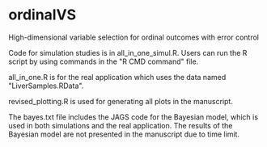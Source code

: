 # ordinalVS
High-dimensional variable selection for ordinal outcomes with error control

Code for simulation studies is in all_in_one_simul.R. Users can run the R script by using commands in the "R CMD command" file.

all_in_one.R is for the real application which uses the data named "LiverSamples.RData".

revised_plotting.R is used for generating all plots in the manuscript.

The bayes.txt file includes the JAGS code for the Bayesian model, which is used in both simulations and the real application. The results of the Bayesian model are not presented in the manuscript due to time limit.
